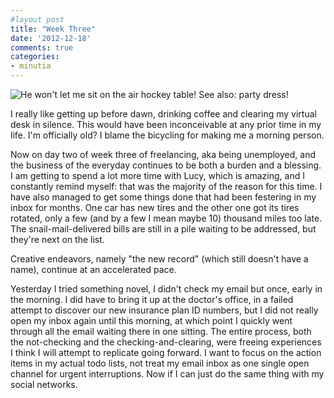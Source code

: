 ```yaml
---
#layout post
title: "Week Three"
date: '2012-12-18'
comments: true
categories: 
- minutia
---
```


![He won't let me sit on the air hockey table! See also: party dress!](http://farm9.staticflickr.com/8072/8275985178_840ee603d3.jpg)

I really like getting up before dawn, drinking coffee and clearing my virtual desk in silence. This would have been inconceivable at any prior time in my life. I'm officially old? I blame the bicycling for making me a morning person.

Now on day two of week three of freelancing, aka being unemployed, and the business of the everyday continues to be both a burden and a blessing. I am getting to spend a lot more time with Lucy, which is amazing, and I constantly remind myself: that was the majority of the reason for this time. I have also managed to get some things done that had been festering in my inbox for months. One car has new tires and the other one got its tires rotated, only a few (and by a few I mean maybe 10) thousand miles too late. The snail-mail-delivered bills are still in a pile waiting to be addressed, but they're next on the list.

Creative endeavors, namely "the new record" (which still doesn't have a name), continue at an accelerated pace.

Yesterday I tried something novel, I didn't check my email but once, early in the morning. I did have to bring it up at the doctor's office, in a failed attempt to discover our new insurance plan ID numbers, but I did not really open my inbox again until this morning, at which point I quickly went through all the email waiting there in one sitting. The entire process, both the not-checking and the checking-and-clearing, were freeing experiences I think I will attempt to replicate going forward. I want to focus on the action items in my actual todo lists, not treat my email inbox as one single open channel for urgent interruptions. Now if I can just do the same thing with my social networks. 
